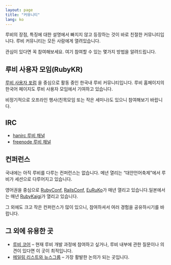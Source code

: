 ```yaml
---
layout: page
title: "커뮤니티"
lang: ko
---
```


루비의 장점, 특징에 대한 설명에서 빠지지 않고 등장하는 것이 바로 친절한 커뮤니티입니다. 루비 커뮤니티는 모든 사람에게
열려있습니다.

관심이 있다면 꼭 참여해보세요. 여기 참여할 수 있는 몇가지 방법을 알려드립니다.

## 루비 사용자 모임(RubyKR)

[루비 사용자 포럼][1] 을 중심으로 활동 중인 한국내 루비 커뮤니티입니다. 루비 홈페이지의 한국어 페이지도 루비 사용자
모임에서 기여하고 있습니다.

비정기적으로 오프라인 행사(친목모임 또는 작은 세미나)도 있으니 참여해보기 바랍니다.

## IRC

* [hanirc 루비 채널](irc://irc.hanirc.org/ruby)
* [freenode 루비 채널](irc://irc.freenode.org/ruby-lang "영어권")

## 컨퍼런스

국내에는 아직 루비를 다루는 컨퍼런스는 없습니다. 메년 열리는 “대안언어축제”에서 루비가 세션으로 다루어지고 있습니다.

영어권을 중심으로 [RubyConf][2], [RailsConf][3], [EuRuKo][4]가 매년 열리고 있습니다.일본에서는
매년 [RubyKaigi][5]가 열리고 있습니다.

그 외에도 크고 작은 컨퍼런스가 많이 있으니, 참여하셔서 여러 경험을 공유하시기를 바랍니다.

## 그 외에 유용한 곳

* [루비 코어][6] – 현재 루비 개발 과정에 참여하고 싶거나, 루비 내부에 관한 질문이나 의견이 있다면 이 곳이 최적입니다.
* [메일링 리스트와 뉴스그룹][7] – 가장 활발한 논의가 되는 곳입니다.



[1]: http://groups.google.com/group/rubykr
[2]: http://www.rubycentral.org/conference
[3]: http://www.railsconf.org/
[4]: http://euruko.org
[5]: http://jp.rubyist.net/RubyKaigi2006/
[6]: http://ruby-lang.org/en/community/ruby-core
[7]: http://ruby-lang.org/en/community/mailing-lists
